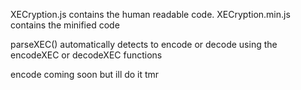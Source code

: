 XECryption.js contains the human readable code.
XECryption.min.js contains the minified code

parseXEC() automatically detects to encode or decode using the encodeXEC or decodeXEC functions

encode coming soon but ill do it tmr
